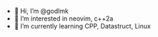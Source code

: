 - 👋 Hi, I’m @godlmk
- 👀 I’m interested in neovim, c++2a
- 🌱 I’m currently learning CPP, Datastruct, Linux


<!---
godlmk/godlmk is a ✨ special ✨ repository because its `README.md` (this file) appears on your GitHub profile.
You can click the Preview link to take a look at your changes.
--->
